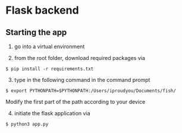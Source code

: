 <!-- @format -->

# Flask backend

## Starting the app

1. go into a virtual environment

2. from the root folder, download required packages via

```
$ pip install -r requirements.txt
```

3. type in the following command in the command prompt
```
$ export PYTHONPATH=$PYTHONPATH:/Users/iproudyou/Documents/fish/
```
Modify the first part of the path according to your device

4. initiate the flask application via

```
$ python3 app.py
```
